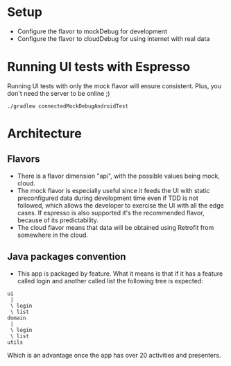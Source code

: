# Setup
- Configure the flavor to mockDebug for development
- Configure the flavor to cloudDebug for using internet with real data

# Running UI tests with Espresso
Running UI tests with only the mock flavor will ensure consistent. Plus, you don't need the server to be online ;)

`./gradlew connectedMockDebugAndroidTest`

# Architecture
## Flavors
- There is a flavor dimension "api", with the possible values being mock, cloud. 
- The mock flavor is especially useful since it feeds the UI with static preconfigured data during development time even if TDD is not followed, which allows the developer to exercise the UI with all the edge cases. If espresso is also supported it's the recommended flavor, because of its predictability.
- The cloud flavor means that data will be obtained using Retrofit from somewhere in the cloud.


## Java packages convention
- This app is packaged by feature. What it means is that if it has a feature called login and another called list the following tree is expected:

```
ui
 | 
 \ login
 \ list
domain
 |
 \ login
 \ list 
utils 
```

Which is an advantage once the app has over 20 activities and presenters.

